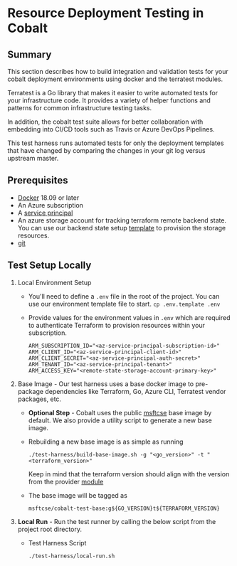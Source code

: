 # Resource Deployment Testing in Cobalt

## Summary

This section describes how to build integration and validation tests for your cobalt deployment environments using docker and the terratest modules.

Terratest is a Go library that makes it easier to write automated tests for your infrastructure code. It provides a variety of helper functions and patterns for common infrastructure testing tasks.

In addition, the cobalt test suite allows for better collaboration with embedding into CI/CD tools such as Travis or Azure DevOps Pipelines.

This test harness runs automated tests for only the deployment templates that have changed by comparing the changes in your git log versus upstream master.

## Prerequisites
- [Docker](https://docs.docker.com/install/) 18.09 or later
- An Azure subscription
- A [service principal](https://docs.microsoft.com/en-us/azure/active-directory/develop/howto-create-service-principal-portal)
- An azure storage account for tracking terraform remote backend state. You can use our backend state setup [template]((/infra/templates/backend-state-setup/README.md)) to provision the storage resources.
- [git](https://www.atlassian.com/git/tutorials/install-git)

## Test Setup Locally

1. Local Environment Setup
    - You'll need to define a `.env` file in the root of the project. You can use our environment template file to start. `cp .env.template .env`
    - Provide values for the environment values in `.env` which are required to authenticate Terraform to provision resources within your subscription.

        ```shell
        ARM_SUBSCRIPTION_ID="<az-service-principal-subscription-id>"
        ARM_CLIENT_ID="<az-service-principal-client-id>"
        ARM_CLIENT_SECRET="<az-service-principal-auth-secret>"
        ARM_TENANT_ID="<az-service-principal-tenant>"
        ARM_ACCESS_KEY="<remote-state-storage-account-primary-key>"
        ```

2. Base Image - Our test harness uses a base docker image to pre-package dependencies like Terraform, Go, Azure CLI, Terratest vendor packages, etc.

    - **Optional Step** - Cobalt uses the public [msftcse](https://cloud.docker.com/u/msftcse/repository/docker/msftcse/terratest) base image by default. We also provide a utility script to generate a new base image.
    - Rebuilding a new base image is as simple as running

        ```script
        ./test-harness/build-base-image.sh -g "<go_version>" -t "<terraform_version>"
        ```

        Keep in mind that the terraform version should align with the version from the provider [module](/infra/modules/providers/azure/provider/main.tf#L6)
    - The base image will be tagged as

        ```script
        msftcse/cobalt-test-base:g${GO_VERSION}t${TERRAFORM_VERSION}
        ```

3. **Local Run** - Run the test runner by calling the below script from the project root directory.
    - Test Harness Script

        ```script
        ./test-harness/local-run.sh
        ```
